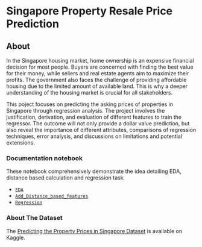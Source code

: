 # Singapore Property Resale Price Prediction

## About <a name = "about"></a>

In the Singapore housing market, home ownership is an expensive financial decision for most people. Buyers are concerned with finding the best value for their money, while sellers and real estate agents aim to maximize their profits. The government also faces the challenge of providing affordable housing due to the limited amount of available land. This is why a deeper understanding of the housing market is crucial for all stakeholders.

This poject focuses on predicting the asking prices of properties in Singapore through regression analysis. The project involves the justification, derivation, and evaluation of different features to train the regressor. The outcome will not only provide a dollar value prediction, but also reveal the importance of different attributes, comparisons of regression techniques, error analysis, and discussions on limitations and potential extensions.

### Documentation notebook <a name = "docnote"></a>
These notebook comprehensively demonstrate the idea detailing EDA, distance based calculation and regression task. 
- [`EDA`]()
- [`Add_Distance_based_features`]()
- [`Regression`]()

### About The Dataset <a name = "datasetinfo"></a>

The [Predicting the Property Prices in Singapore Dataset](https://www.kaggle.com/competitions/cs5228-2022-semester-1-final-project/data) is available on Kaggle. 

